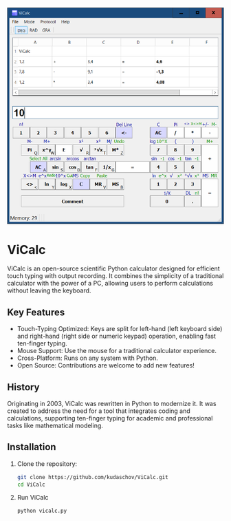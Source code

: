 ![ViCalc](ViCalc.png)
# ViCalc

ViCalc is an open-source scientific Python calculator designed for efficient touch typing with output recording. It combines the simplicity of a traditional calculator with the power of a PC, allowing users to perform calculations without leaving the keyboard.

## Key Features

- Touch-Typing Optimized: Keys are split for left-hand (left keyboard side) and right-hand (right side or numeric keypad) operation, enabling fast ten-finger typing.
- Mouse Support: Use the mouse for a traditional calculator experience.
- Cross-Platform: Runs on any system with Python.
- Open Source: Contributions are welcome to add new features!

## History

Originating in 2003, ViCalc was rewritten in Python to modernize it. It was created to address the need for a tool that integrates coding and calculations, supporting ten-finger typing for academic and professional tasks like mathematical modeling.

## Installation

1. Clone the repository:
   ```bash
   git clone https://github.com/kudaschov/ViCalc.git
   cd ViCalc

2. Run ViCalc
   ```bash
   python vicalc.py
